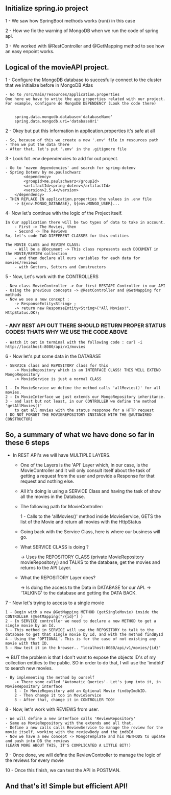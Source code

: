 ## Initialize spring.io project

1 - We saw how SpringBoot methods works (run() in this case

2 - How we fix the warning of MongoDB when we run the code of spring api.

3 - We worked with @RestController and @GetMapping method to see how an easy enpoint works.

## Logical of the movieAPI project.

1 - Configure the MongoDB database to succesfully connect to the cluster that we initialize before in MongoDB Atlas
    
    - Go to /src/main/resources/application.properties 
    One here we have to write the app properties related with our project.
    For example, configure de MongoDB DEPENDENCY (Look the code there)
        

        spring.data.mongodb.database='databaseName'
        spring.data.mongodb.uri='databaseUri'

2 - Okey but put this information in application.properties it's safe at all

    - So, because of this we create a new '.env' file in resources path
    - Then we put the data there
    - After that, let's put '.env' in the .gitignore file

3 - Look fot .env dependencies to add for out project. 
    
    - Go to 'maven dependencies' and search for spring-dotenv
    - Spring Dotenv by me.paulschwarz
            <dependency>
			<groupId>me.paulschwarz</groupId>
			<artifactId>spring-dotenv</artifactId>
			<version>2.5.4</version>
		</dependency>
    - THEN REPLACE IN application.properties the values in .env file
        -> ${env.MONGO_DATABASE}, ${env.MONGO_USER}...

4- Now let's continue with the logic of the Project itself.
    
    In Our application there will be two types of data to take in account.
        - First -> The Movies, then
        - Second -> The Reviews
    So, let's code TWO DIFFERENT CLASSES for this entities 

    The MOVIE CLASS and REVIEW CLASS:
        - Will be a @Document -> This class represents each DOCUMENT in the MOVIE/REVIEW collection
        - and then declare all ours variables for each data for movies/reviews
        - with Getters, Setters and Constructors

5 - Now, Let's work with the CONTROLLERS 

    - New class MovieController -> Our first RESTAPI Controller in our API
    - Using the previous concepts -> @RestController and @GetMapping for methods
    - Now we see a new concept :
        -> ResponseEntity<String> ; 
        -> return new ResponseEntity<String>("All Movies!", HttpStatus.OK);

### - ANY REST API OUT THERE SHOULD RETURN PROPER STATUS CODES! THATS WHY WE USE THE CODE ABOVE
    - Watch it out in terminal with the following code : curl -i http://localhost:8080/api/v1/movies

6 - Now let's put some data in the DATABASE

    - SERVICE class and REPOSITORY class for this
        -> MovieRepository which is an INTERFACE CLASS! THIS WILL EXTEND MongoRepository
        -> MovieService is just a normal CLASS

    1 - In MovieService we define the method calls 'allMovies()' for all movies.  
    2 - In MovieInterface we just extends our MongoRepository inheritance.
    3 - and last but not least, in our CONTROLLER we define the method 'getAllMovies()'
        to get all movies with the status response for a HTTP request
    ( DO NOT FORGET THE MOVIEREPOSITORY INSTANCE WITH THE @AUTOWIRED CONSTRUCTOR)

## So, a summary of what we have done so far in these 6 steps
    
- In REST API's we will have MULTIPLE LAYERS.

    - One of the Layers is the 'API' Layer which, in our case, is the MovieController and it will only consult itself about the task of getting a request from the user and provide a Response for that request and nothing else.
    - All it's doing is using a SERVICE Class and having the task of show all the movies in the Database.
    - The following path for MovieController:
  
        1 - Calls to the 'allMovies()' method inside MovieService, GETS the list of the Movie and return all movies with the HttpStatus

    - Going back with the Service Class, here is where our business will go.
    - What SERVICE CLASS is doing ?
    
        -> Uses the REPOSITORY CLASS (private MovieRepository movieRepository;) and TALKS to the database, get the movies and returns to the API Layer.

    - What the REPOSITORY Layer does?

        -> Is doing the access to the Data in DATABASE for our API.
        -> 'TALKING' to the database and getting the DATA BACK.

7 - Now let's trying to access to a single movie

    1 - Begin with a new @GetMapping METHOD (getSingleMovie) inside the CONTROLLER (@GetMapping("/{id}") )
    2 - In SERVICE controller we need to declare a new METHOD to get a single movie by an Id.
    3 - This method in SERVICE will use the REPOSITORY to talk to the database to get that single movie by Id, and with the method findById
    4 - Using the 'OPTIONAL'. This is for the case of not existing any movie with that ID.
    5 - Now test it in the browser.. "localhost:8080/api/v1/movies/{id}"

-> BUT the problem is that I don't want to expose the objects ID's of my collection entities to the public.
SO in order to do that, I will use the 'imdbId' to search new movies.

    - By implementing the method by ourself
        -> There some called 'Automatic Queries'. Let's jump into it, in MovieRepository interface
        1 - In MovieRepository add an Optional Movie findbyImdbID.
        2 - Then change it too in MovieService
        3 - After that, change it in CONTROLLER TOO!

8 - Now, let's work with REVIEWS from user. 

    - We will define a new interface calls 'ReviewRepository'
    - Same as MovieRepository with the extends and all that.
    - Define a new calls calls ReviewService to manage the review for the movie itself, working with the reviewBody and the imdbId
    - Now we have a new concept -> MongoTemplate and his METHODS to update and push into DB the reviews
    (LEARN MORE ABOUT THIS, IT'S COMPLICATED A LITTLE BIT!)

9 - Once done, we will define the ReviewController to manage the logic of the reviews for every movie

10 - Once this finish, we can test the API in POSTMAN.

## And that's it! Simple but efficient API!



